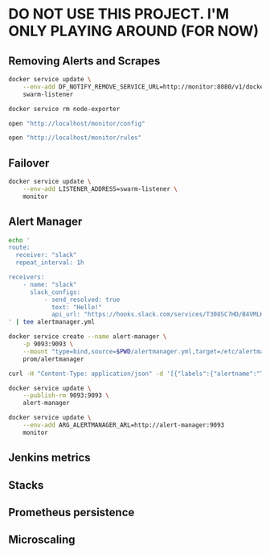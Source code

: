# DO NOT USE THIS PROJECT. I'M ONLY PLAYING AROUND (FOR NOW)

## Removing Alerts and Scrapes

```bash
docker service update \
    --env-add DF_NOTIFY_REMOVE_SERVICE_URL=http://monitor:8080/v1/docker-flow-monitor/remove,http://proxy:8080/v1/docker-flow-proxy/remove \
    swarm-listener

docker service rm node-exporter

open "http://localhost/monitor/config"

open "http://localhost/monitor/rules"
```

## Failover

```bash
docker service update \
    --env-add LISTENER_ADDRESS=swarm-listener \
    monitor
```

## Alert Manager

```bash
echo '
route:
  receiver: "slack"
  repeat_interval: 1h

receivers:
    - name: "slack"
      slack_configs:
          - send_resolved: true
            text: "Hello!"
            api_url: "https://hooks.slack.com/services/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"
' | tee alertmanager.yml

docker service create --name alert-manager \
    -p 9093:9093 \
    --mount "type=bind,source=$PWD/alertmanager.yml,target=/etc/alertmanager/config.yml" \
    prom/alertmanager

curl -H "Content-Type: application/json" -d '[{"labels":{"alertname":"TestAlert1"}}]' localhost:9093/api/v1/alerts

docker service update \
    --publish-rm 9093:9093 \
    alert-manager

docker service update \
    --env-add ARG_ALERTMANAGER_ARL=http://alert-manager:9093
    monitor
```

## Jenkins metrics

## Stacks

## Prometheus persistence

## Microscaling